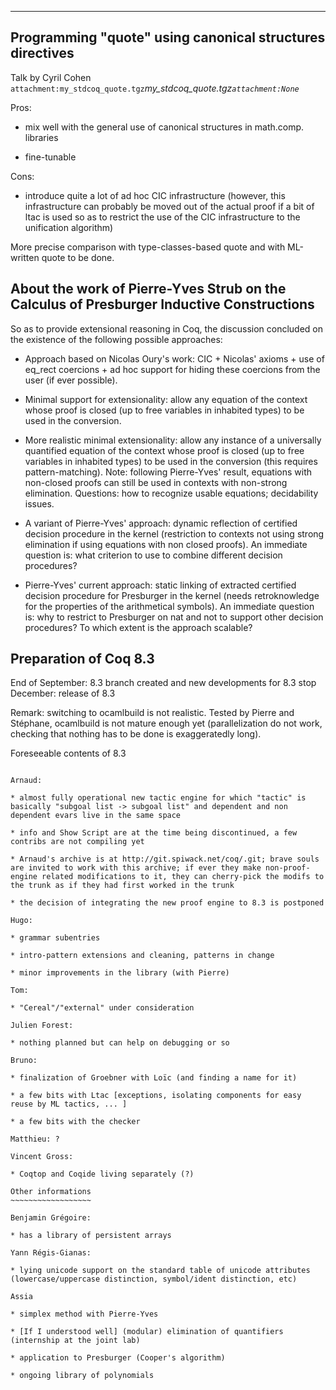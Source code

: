 -------------------------



Programming "quote" using canonical structures directives
---------------------------------------------------------

Talk by Cyril Cohen `attachment:my_stdcoq_quote.tgz`_my_stdcoq_quote.tgz`attachment:None`_

Pros:

* mix well with the general use of canonical structures in math.comp. libraries

* fine-tunable

Cons:

* introduce quite a lot of ad hoc CIC infrastructure (however, this infrastructure can probably be moved out of the actual proof if a  bit of ltac is used so as to restrict the use of the CIC infrastructure to the unification algorithm)

More precise comparison with type-classes-based quote and with ML-written quote to be done.

About the work of Pierre-Yves Strub on the Calculus of Presburger Inductive Constructions
-----------------------------------------------------------------------------------------

So as to provide extensional reasoning in Coq, the discussion concluded on the existence of the following possible approaches:

* Approach based on Nicolas Oury's work: CIC + Nicolas' axioms + use of eq_rect coercions + ad hoc support for hiding these coercions from the user (if ever possible).

* Minimal support for extensionality: allow any equation of the context whose proof is closed (up to free variables in inhabited types) to be used in the conversion.

* More realistic minimal extensionality: allow any instance of a universally quantified equation of the context whose proof is closed (up to free variables in inhabited types) to be used in the conversion (this requires pattern-matching). Note: following Pierre-Yves' result, equations with non-closed proofs can still be used in contexts with non-strong elimination. Questions: how to recognize usable equations; decidability issues.

* A variant of Pierre-Yves' approach: dynamic reflection of certified decision procedure in the kernel (restriction to contexts not using strong elimination if using equations with non closed proofs). An immediate question is: what criterion to use to combine different decision procedures?

* Pierre-Yves' current approach: static linking of extracted certified decision procedure for Presburger in the kernel (needs retroknowledge for the properties of the arithmetical symbols). An immediate question is: why to restrict to Presburger on nat and not to support other decision procedures? To which extent is the approach scalable?

Preparation of Coq 8.3
----------------------

End of September: 8.3 branch created and new developments for 8.3 stop December: release of 8.3

Remark: switching to ocamlbuild is not realistic. Tested by Pierre and Stéphane, ocamlbuild is not mature enough yet (parallelization do not work, checking that nothing has to be done is exaggeratedly long).

Foreseeable contents of 8.3
~~~~~~~~~~~~~~~~~~~~~~~~~~~

Arnaud:

* almost fully operational new tactic engine for which "tactic" is basically "subgoal list -> subgoal list" and dependent and non dependent evars live in the same space

* info and Show Script are at the time being discontinued, a few contribs are not compiling yet

* Arnaud's archive is at http://git.spiwack.net/coq/.git; brave souls are invited to work with this archive; if ever they make non-proof-engine related modifications to it, they can cherry-pick the modifs to the trunk as if they had first worked in the trunk

* the decision of integrating the new proof engine to 8.3 is postponed

Hugo:

* grammar subentries

* intro-pattern extensions and cleaning, patterns in change

* minor improvements in the library (with Pierre)

Tom:

* "Cereal"/"external" under consideration

Julien Forest:

* nothing planned but can help on debugging or so

Bruno:

* finalization of Groebner with Loïc (and finding a name for it)

* a few bits with Ltac [exceptions, isolating components for easy reuse by ML tactics, ... ]

* a few bits with the checker

Matthieu: ?

Vincent Gross: 

* Coqtop and Coqide living separately (?)

Other informations
~~~~~~~~~~~~~~~~~~

Benjamin Grégoire:

* has a library of persistent arrays

Yann Régis-Gianas:

* lying unicode support on the standard table of unicode attributes (lowercase/uppercase distinction, symbol/ident distinction, etc)

Assia

* simplex method with Pierre-Yves

* [If I understood well] (modular) elimination of quantifiers (internship at the joint lab)

* application to Presburger (Cooper's algorithm)

* ongoing library of polynomials

